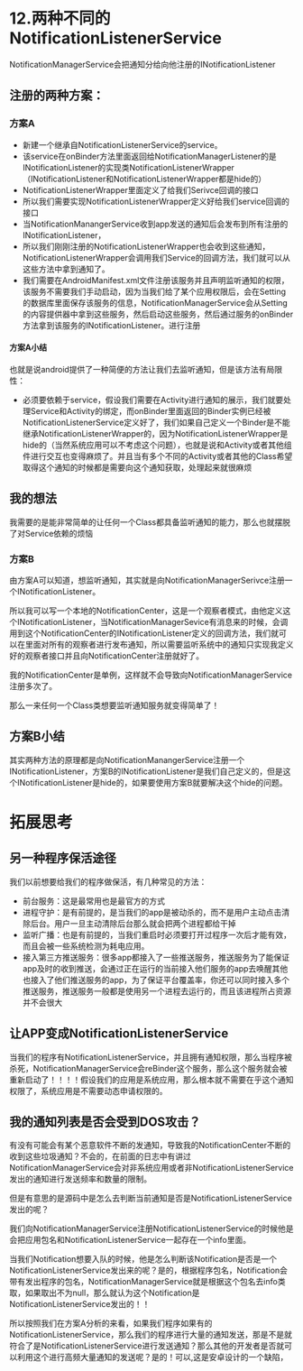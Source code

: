 # 12.两种不同的NotificationListenerService

NotificationManagerService会把通知分给向他注册的INotificationListener

## 注册的两种方案：

### 方案A

+ 新建一个继承自NotificationListenerService的service。
+ 该service在onBinder方法里面返回给NotificationManagerListener的是INotificationListener的实现类NotificationListenerWrapper（INotificationListener和NotificationListenerWrapper都是hide的）
+ NotificationListenerWrapper里面定义了给我们Serivce回调的接口
+ 所以我们需要实现NotificationListenerWrapper定义好给我们service回调的接口
+ 当NotificationManangerService收到app发送的通知后会发布到所有注册的INotificationListener，
+ 所以我们刚刚注册的NotificationListenerWrapper也会收到这些通知，NotificationListenerWrapper会调用我们Service的回调方法，我们就可以从这些方法中拿到通知了。
+ 我们需要在AndroidManifest.xml文件注册该服务并且声明监听通知的权限，该服务不需要我们手动启动，因为当我们给了某个应用权限后，会在Setting的数据库里面保存该服务的信息，NotificationManagerService会从Setting的内容提供器中拿到这些服务，然后启动这些服务，然后通过服务的onBinder方法拿到该服务的INotificationListener。进行注册

#### 方案A小结

也就是说android提供了一种简便的方法让我们去监听通知，但是该方法有局限性：

+ 必须要依赖于service，假设我们需要在Activity进行通知的展示，我们就要处理Service和Activity的绑定，而onBinder里面返回的Binder实例已经被NotificationListenerService定义好了，我们如果自己定义一个Binder是不能继承NotificationListenerWrapper的，因为NotificationListenerWrapper是hide的（当然系统应用可以不考虑这个问题），也就是说和Activity或者其他组件进行交互也变得麻烦了。并且当有多个不同的Activity或者其他的Class希望取得这个通知的时候都是需要向这个通知获取，处理起来就很麻烦

## 我的想法

我需要的是能非常简单的让任何一个Class都具备监听通知的能力，那么也就摆脱了对Service依赖的烦恼

### 方案B

由方案A可以知道，想监听通知，其实就是向NotificationManagerSerivce注册一个INotificationListener。

所以我可以写一个本地的NotificationCenter，这是一个观察者模式，由他定义这个INotificationListener，当NotificationManagerSevice有消息来的时候，会调用到这个NotificationCenter的INotificationListener定义的回调方法，我们就可以在里面对所有的观察者进行发布通知，所以需要监听系统中的通知只实现我定义好的观察者接口并且向NotificationCenter注册就好了。

我的NotificationCenter是单例，这样就不会导致向NotificationManagerService注册多次了。

那么一来任何一个Class类想要监听通知服务就变得简单了！

## 方案B小结

其实两种方法的原理都是向NotificationManangerService注册一个INotificationListener，方案B的INotificationListener是我们自己定义的，但是这个INotificationListener是hide的，如果要使用方案B就要解决这个hide的问题。

# 拓展思考

## 另一种程序保活途径

我们以前想要给我们的程序做保活，有几种常见的方法：

+ 前台服务：这是最常用也是最官方的方式
+ 进程守护：是有前提的，是当我们的app是被动杀的，而不是用户主动点击清除后台。用户一旦主动清除后台那么就会把两个进程都给干掉
+ 监听广播：也是有前提的，当我们重启时必须要打开过程序一次后才能有效，而且会被一些系统检测为耗电应用。
+ 接入第三方推送服务：很多app都接入了一些推送服务，推送服务为了能保证app及时的收到推送，会通过正在运行的当前接入他们服务的app去唤醒其他也接入了他们推送服务的app，为了保证平台覆盖率，你还可以同时接入多个推送服务，推送服务一般都是使用另一个进程去运行的，而且该进程所占资源并不会很大

## 让APP变成NotificationListenerService

当我们的程序有NotificationListenerService，并且拥有通知权限，那么当程序被杀死，NotificationManagerService会reBinder这个服务，那么这个服务就会被重新启动了！！！！假设我们的应用是系统应用，那么根本就不需要在乎这个通知权限了，系统应用是不需要动态申请权限的。

## 我的通知列表是否会受到DOS攻击？

有没有可能会有某个恶意软件不断的发通知，导致我的NotificationCenter不断的收到这些垃圾通知？不会的，在前面的日志中有讲过NotificationManagerService会对非系统应用或者非NotificationListenerService发出的通知进行发送频率和数量的限制。

但是有意思的是源码中是怎么去判断当前通知是否是NotificationListenerService发出的呢？

我们向NotificationManagerService注册NotificationListenerService的时候他是会把应用包名和NotificationListenerService一起存在一个info里面。

当我们Notification想要入队的时候，他是怎么判断该Notification是否是一个NotificationListenerService发出来的呢？是的，根据程序包名，Notification会带有发出程序的包名，NotificationManagerService就是根据这个包名去info类取，如果取出不为null，那么就认为这个Notification是NotificationListenerService发出的！！

所以按照我们在方案A分析的来看，如果我们程序如果有的NotificationListenerService，那么我们的程序进行大量的通知发送，那是不是就符合了是NotificationListenerService进行发送通知？那么其他的开发者是否就可以利用这个进行高频大量通知的发送呢？是的！可以,这是安卓设计的一个缺陷，



